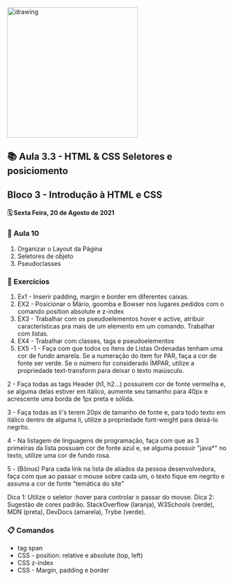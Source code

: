 <img src="https://user-images.githubusercontent.com/87394535/129942939-007fc304-2ac0-431d-b018-685951e5750f.png" alt="drawing" width="300"/>

## 📚 Aula 3.3 - HTML & CSS Seletores e posiciomento
## Bloco 3 - Introdução à HTML e CSS
#### 🗓️ Sexta Feira, 20 de Agosto de 2021 

### 📖 Aula 10 

1. Organizar o Layout da Página
2. Seletores de objeto
3. Pseudoclasses


### 📓 Exercícios
1. Ex1 - Inserir padding, margin e border em diferentes caixas.
2. EX2 - Posicionar o Mário, goomba e Bowser nos lugares pedidos com o comando position absolute e z-index 
3. EX3 - Trabalhar com os pseudoelementos hover e active, atribuir características pra mais de um elemento em um comando.
Trabalhar com listas. 
4. EX4 - Trabalhar com classes, tags e pseudoelementos
5. EX5 
-1 - Faça com que todos os itens de Listas Ordenadas tenham uma cor de fundo amarela. Se a numeração do item for PAR, faça a cor de fonte ser verde. Se o número for considerado ÍMPAR, utilize a propriedade text-transform para deixar o texto maiúsculo. 

2 - Faça todas as tags Header (h1, h2...) possuírem cor de fonte vermelha e, se alguma delas estiver em itálico, aumente seu tamanho para 40px e acrescente uma borda de 1px preta e sólida.

3 - Faça todas as li's terem 20px de tamanho de fonte e, para todo texto em itálico dentro de alguma li, utilize a propriedade font-weight para deixá-lo negrito.

4 - Na listagem de linguagens de programação, faça com que as 3 primeiras da lista possuam cor de fonte azul e, se alguma possuir "java*" no texto, utilize uma cor de fundo rosa.

5 - (Bônus) Para cada link na lista de aliados da pessoa desenvolvedora, faça com que ao passar o mouse sobre cada um, o texto fique em negrito e assuma a cor de fonte "temática do site"

Dica 1: Utilize o seletor :hover para controlar o passar do mouse.
Dica 2: Sugestão de cores padrão. StackOverflow (laranja), W3Schools (verde), MDN (preta), DevDocs (amarela), Trybe (verde).

### 📋 Comandos
+ tag span 
+ CSS - position: relative e absolute (top, left)
+ CSS z-index
+ CSS - Margin, padding e border
